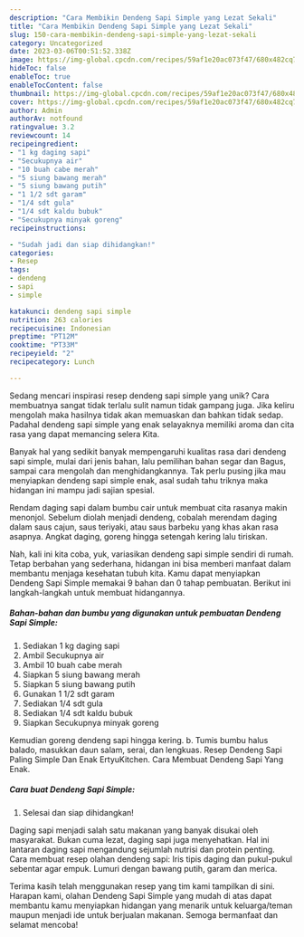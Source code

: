 ```yaml
---
description: "Cara Membikin Dendeng Sapi Simple yang Lezat Sekali"
title: "Cara Membikin Dendeng Sapi Simple yang Lezat Sekali"
slug: 150-cara-membikin-dendeng-sapi-simple-yang-lezat-sekali
category: Uncategorized
date: 2023-03-06T00:51:52.338Z
image: https://img-global.cpcdn.com/recipes/59af1e20ac073f47/680x482cq70/dendeng-sapi-simple-foto-resep-utama.jpg
hideToc: false
enableToc: true
enableTocContent: false
thumbnail: https://img-global.cpcdn.com/recipes/59af1e20ac073f47/680x482cq70/dendeng-sapi-simple-foto-resep-utama.jpg
cover: https://img-global.cpcdn.com/recipes/59af1e20ac073f47/680x482cq70/dendeng-sapi-simple-foto-resep-utama.jpg
author: Admin
authorAv: notfound
ratingvalue: 3.2
reviewcount: 14
recipeingredient:
- "1 kg daging sapi"
- "Secukupnya air"
- "10 buah cabe merah"
- "5 siung bawang merah"
- "5 siung bawang putih"
- "1 1/2 sdt garam"
- "1/4 sdt gula"
- "1/4 sdt kaldu bubuk"
- "Secukupnya minyak goreng"
recipeinstructions:

- "Sudah jadi dan siap dihidangkan!"
categories:
- Resep
tags:
- dendeng
- sapi
- simple

katakunci: dendeng sapi simple 
nutrition: 263 calories
recipecuisine: Indonesian
preptime: "PT12M"
cooktime: "PT33M"
recipeyield: "2"
recipecategory: Lunch

---
```





Sedang mencari inspirasi resep dendeng sapi simple yang unik? Cara membuatnya sangat tidak terlalu sulit namun tidak gampang juga. Jika keliru mengolah maka hasilnya tidak akan memuaskan dan bahkan tidak sedap. Padahal dendeng sapi simple yang enak selayaknya memiliki aroma dan cita rasa yang dapat memancing selera Kita.





Banyak hal yang sedikit banyak mempengaruhi kualitas rasa dari dendeng sapi simple, mulai dari jenis bahan, lalu pemilihan bahan segar dan Bagus, sampai cara mengolah dan menghidangkannya. Tak perlu pusing jika mau menyiapkan dendeng sapi simple enak,      asal sudah tahu triknya maka hidangan ini mampu jadi sajian spesial.














Rendam daging sapi dalam bumbu cair untuk membuat cita rasanya makin menonjol. Sebelum diolah menjadi dendeng, cobalah merendam daging dalam saus cajun, saus teriyaki, atau saus barbeku yang khas akan rasa asapnya. Angkat daging, goreng hingga setengah kering lalu tiriskan.






Nah, kali ini kita coba, yuk, variasikan dendeng sapi simple sendiri di rumah. Tetap berbahan yang sederhana, hidangan ini bisa memberi manfaat dalam membantu menjaga kesehatan tubuh kita. Kamu dapat menyiapkan Dendeng Sapi Simple memakai 9 bahan dan 0 tahap pembuatan. Berikut ini langkah-langkah untuk membuat hidangannya.

<!--inarticleads1-->

##### Bahan-bahan dan bumbu yang digunakan untuk pembuatan Dendeng Sapi Simple:

1. Sediakan 1 kg daging sapi
1. Ambil Secukupnya air
1. Ambil 10 buah cabe merah
1. Siapkan 5 siung bawang merah
1. Siapkan 5 siung bawang putih
1. Gunakan 1 1/2 sdt garam
1. Sediakan 1/4 sdt gula
1. Sediakan 1/4 sdt kaldu bubuk
1. Siapkan Secukupnya minyak goreng


Kemudian goreng dendeng sapi hingga kering. b. Tumis bumbu halus balado, masukkan daun salam, serai, dan lengkuas. Resep Dendeng Sapi Paling Simple Dan Enak ErtyuKitchen. Cara Membuat Dendeng Sapi Yang Enak. 

<!--inarticleads2-->

##### Cara buat Dendeng Sapi Simple:


1. Selesai dan siap dihidangkan!

Daging sapi menjadi salah satu makanan yang banyak disukai oleh masyarakat. Bukan cuma lezat, daging sapi juga menyehatkan. Hal ini lantaran daging sapi mengandung sejumlah nutrisi dan protein penting. Cara membuat resep olahan dendeng sapi: Iris tipis daging dan pukul-pukul sebentar agar empuk. Lumuri dengan bawang putih, garam dan merica. 

Terima kasih telah menggunakan resep yang tim kami tampilkan di sini. Harapan kami, olahan Dendeng Sapi Simple yang mudah di atas dapat membantu kamu menyiapkan hidangan yang menarik untuk keluarga/teman maupun menjadi ide untuk berjualan makanan. Semoga bermanfaat dan selamat mencoba!
